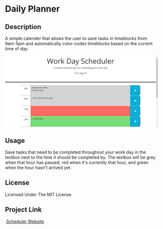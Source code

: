 # Daily Planner

## Description
A simple calender that allows the user to save tasks in timeblocks from 9am-5pm and automatically color-codes timeblocks based on the current time of day.

![Screenshot](https://github.com/hewman82/Daily-Planner/blob/main/assets/ScheduleImg.png)

## Usage
Save tasks that need to be completed throughout your work day in the textbox next to the time it should be completed by. The textbox will be grey when that hour has passed, red when it's currently that hour, and green when the hour hasn't arrived yet.

## License
Licensed Under The MIT License

## Project Link
.[Scheduler Website](https://hewman82.github.io/Daily-Planner/)
